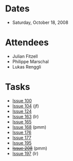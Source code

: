 # Dates #

  * Saturday, October 18, 2008

# Attendees #

  * Julian Fitzell
  * Philippe Marschal
  * Lukas Renggli

# Tasks #

  * [Issue 100](https://code.google.com/p/seaside/issues/detail?id=100)
  * [Issue 104](https://code.google.com/p/seaside/issues/detail?id=104) (jf)
  * [Issue 124](https://code.google.com/p/seaside/issues/detail?id=124)
  * [Issue 163](https://code.google.com/p/seaside/issues/detail?id=163) (lr)
  * [Issue 165](https://code.google.com/p/seaside/issues/detail?id=165)
  * [Issue 168](https://code.google.com/p/seaside/issues/detail?id=168) (pmm)
  * [Issue 176](https://code.google.com/p/seaside/issues/detail?id=176)
  * [Issue 177](https://code.google.com/p/seaside/issues/detail?id=177)
  * [Issue 195](https://code.google.com/p/seaside/issues/detail?id=195)
  * ~~[Issue 208](https://code.google.com/p/seaside/issues/detail?id=208)~~ (pmm)
  * [Issue 197](https://code.google.com/p/seaside/issues/detail?id=197) (lr)
